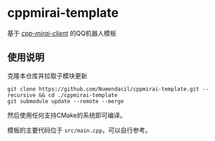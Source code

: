 # cppmirai-template

基于 [*cpp-mirai-client*](https://github.com/Numendacil/cpp-mirai-client) 的QQ机器人模板

## 使用说明

克隆本仓库并拉取子模块更新

```
git clone https://github.com/Numendacil/cppmirai-template.git --recursive && cd ./cppmirai-template
git submodule update --remote --merge
```

然后使用任何支持CMake的系统即可编译。

模板的主要代码位于 `src/main.cpp`，可以自行参考。